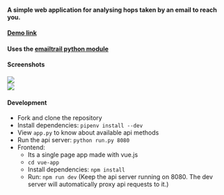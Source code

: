 #### A simple web application for analysing hops taken by an email to reach you.

#### [Demo link](https://emailtrail.herokuapp.com)
#### Uses the [emailtrail python module](https://github.com/akshayKMR/emailtrail)
#### Screenshots

<img align="center" src="https://i.imgur.com/AQguHJj.png">

<br>

<img align="center" src="https://i.imgur.com/jrdktzc.png">

#### Development

- Fork and clone the repository
- Install dependencies: `pipenv install --dev`
- View `app.py` to know about available api methods
- Run the api server: `python run.py 8080`
- Frontend:
  - Its a single page app made with vue.js
  - `cd vue-app`
  - Install dependencies: `npm install`
  - Run: `npm run dev` (Keep the api server running on 8080. The dev server will automatically proxy api requests to it.)

